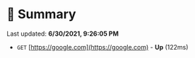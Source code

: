 # 📖 Summary
Last updated: **6/30/2021, 9:26:05 PM**

- `GET` [https://google.com](https://google.com) - **Up** (122ms)

